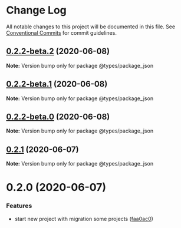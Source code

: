 # Change Log

All notable changes to this project will be documented in this file.
See [Conventional Commits](https://conventionalcommits.org) for commit guidelines.

## [0.2.2-beta.2](https://github.com/kamontat/kcutils/compare/@types/package_json@0.2.2-beta.1...@types/package_json@0.2.2-beta.2) (2020-06-08)

**Note:** Version bump only for package @types/package_json





## [0.2.2-beta.1](https://github.com/kamontat/kcutils/compare/@types/package_json@0.2.2-beta.0...@types/package_json@0.2.2-beta.1) (2020-06-08)

**Note:** Version bump only for package @types/package_json





## [0.2.2-beta.0](https://github.com/kamontat/kcutils/compare/@types/package_json@0.2.1...@types/package_json@0.2.2-beta.0) (2020-06-08)

**Note:** Version bump only for package @types/package_json





## [0.2.1](https://github.com/kamontat/kcutils/compare/@types/package_json@0.2.0...@types/package_json@0.2.1) (2020-06-07)

**Note:** Version bump only for package @types/package_json





# 0.2.0 (2020-06-07)


### Features

* start new project with migration some projects ([faa0ac0](https://github.com/kamontat/kcutils/commit/faa0ac00d95421af7540936e98f619475d3e5532))

